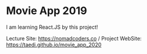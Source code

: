 # Movie App 2019

I am learning React.JS by this project!

Lecture Site: https://nomadcoders.co / Project WebSite: https://taedi.github.io/movie_app_2020